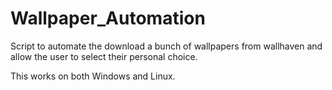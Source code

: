# Wallpaper_Automation

Script to automate the download a bunch of wallpapers from wallhaven and allow the user to select their personal choice.

This works on both Windows and Linux.